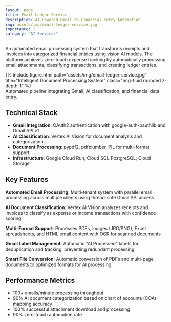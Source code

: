 ```yaml
---
layout: page
title: Email Ledger Service
description: AI-Powered Email-to-Financial-Entry Automation
img: assets/img/email-ledger-service.jpg
importance: 1
category: "AI Services"
---
```


An automated email processing system that transforms receipts and invoices into categorized financial entries using vision AI models. The platform achieves zero-touch expense tracking by automatically processing email attachments, classifying transactions, and creating ledger entries.

<div class="row justify-content-sm-center">
    <div class="col-sm mt-3 mt-md-0">
        {% include figure.html path="assets/img/email-ledger-service.jpg" title="Intelligent Document Processing System" class="img-fluid rounded z-depth-1" %}
    </div>
</div>
<div class="caption">
    Automated pipeline integrating Gmail, AI classification, and financial data entry.
</div>

## Technical Stack
- **Gmail Integration**: OAuth2 authentication with google-auth-oauthlib and Gmail API v1
- **AI Classification**: Vertex AI Vision for document analysis and categorization
- **Document Processing**: pypdf2, pdfplumber, PIL for multi-format support
- **Infrastructure**: Google Cloud Run, Cloud SQL PostgreSQL, Cloud Storage

## Key Features
**Automated Email Processing**: Multi-tenant system with parallel email processing across multiple clients using thread-safe Gmail API access

**AI Document Classification**: Vertex AI Vision analyzes receipts and invoices to classify as expense or income transactions with confidence scoring

**Multi-Format Support**: Processes PDFs, images (JPG/PNG), Excel spreadsheets, and HTML email content with OCR for scanned documents

**Gmail Label Management**: Automatic "AI Processed" labels for deduplication and tracking, preventing redundant processing

**Smart File Conversion**: Automatic conversion of PDFs and multi-page documents to optimized formats for AI processing

## Performance Metrics
- 100+ emails/minute processing throughput
- 90% AI document categorization based on chart of accounts (COA) mapping accuracy
- 100% successful attachment download and processing
- 90% zero-touch automation rate